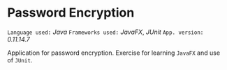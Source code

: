 Password Encryption
===================

`Language used:` _Java_
`Frameworks used:` _JavaFX_, _JUnit_
`App. version:` *0.11.14.7*

Application for password encryption.
Exercise for learning `JavaFX` and use of `JUnit`.


